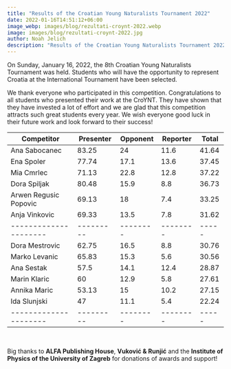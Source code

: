 ```yaml
---
title: "Results of the Croatian Young Naturalists Tournament 2022"
date: 2022-01-16T14:51:12+06:00
image_webp: images/blog/rezultati-croynt-2022.webp
image: images/blog/rezultati-croynt-2022.jpg
author: Noah Jelich
description: "Results of the Croatian Young Naturalists Tournament 2022"
---
```


On Sunday, January 16, 2022, the 8th Croatian Young Naturalists Tournament was held. Students who will have the opportunity to represent Croatia at the International Tournament have been selected.

We thank everyone who participated in this competition. Congratulations to all students who presented their work at the CroYNT. They have shown that they have invested a lot of effort and we are glad that this competition attracts such great students every year. We wish everyone good luck in their future work and look forward to their success!

| Competitor            | Presenter | Opponent | Reporter | Total |
| --------------------- | --------- | -------- | -------- | ----- |
| Ana Sabocanec         | 83.25     | 24       | 11.6     | 41.64 |
| Ena Spoler            | 77.74     | 17.1     | 13.6     | 37.45 |
| Mia Cmrlec            | 71.13     | 22.8     | 12.8     | 37.22 |
| Dora Spiljak          | 80.48     | 15.9     | 8.8      | 36.73 |
| Arwen Regusic Popovic | 69.13     | 18       | 7.4      | 33.25 |
| Anja Vinkovic         | 69.33     | 13.5     | 7.8      | 31.62 |
| --------------------- | --------- | -------- | -------- | ----- |
| Dora Mestrovic        | 62.75     | 16.5     | 8.8      | 30.76 |
| Marko Levanic         | 65.83     | 15.3     | 5.6      | 30.56 |
| Ana Sestak            | 57.5      | 14.1     | 12.4     | 28.87 |
| Marin Klaric          | 60        | 12.9     | 5.8      | 27.61 |
| Annika Maric          | 53.13     | 15       | 10.2     | 27.15 |
| Ida Slunjski          | 47        | 11.1     | 5.4      | 22.24 |
| --------------------- | --------- | -------- | -------- | ----- |

<br/>

Big thanks to **ALFA Publishing House**, **Vuković & Runjić** and the **Institute of Physics of the University of Zagreb** for donations of awards and support!
